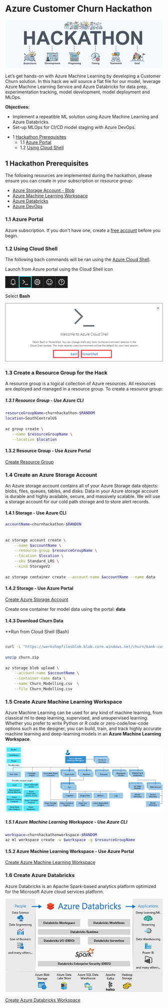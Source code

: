 # Azure Customer Churn Hackathon

![hackathon design](/images/hackathon.jpg)

Let’s get hands-on with Azure Machine Learning by developing a Customer Churn solution. In this hack we will source a flat file for our model, leverage Azure Machine Learning Service and Azure Databricks for data prep, experimentation tracking, model development, model deployment and MLOps.

__Objectives:__

- Implement a repeatible ML solution using Azure Machine Learning and Azure Databricks.
- Set-up MLOps for CI/CD model staging with Azure DevOps.

* 1 [Hackathon Prerequisites](#1-hackathon-prerequisites)
    * 1.1 [Azure Portal](#11-azure-portal)
    * 1.2 [Using Cloud Shell](#12-using-cloud-shell)

## 1 Hackathon Prerequisites 

The following resources are implemented during the hackathon, please ensure you can create in your subscription or resource group:

- [Azure Storage Account - Blob](https://docs.microsoft.com/en-us/azure/storage/common/storage-account-overview)
- [Azure Machine Learning Workspace](https://docs.microsoft.com/en-us/azure/machine-learning/overview-what-is-azure-ml)
- [Azure Databricks](https://docs.microsoft.com/en-us/azure/azure-databricks/what-is-azure-databricks)
- [Azure DevOps](https://docs.microsoft.com/en-us/azure/devops/user-guide/what-is-azure-devops?view=azure-devops)

### 1.1 Azure Portal

Azure subscription. If you don't have one, create a [free account](https://azure.microsoft.com/en-us/free/) before you begin.


### 1.2 Using Cloud Shell

The following bach commands will be ran using the [Azure Cloud Shell](https://docs.microsoft.com/en-us/azure/cloud-shell/overview). 

Launch from Azure portal using the Cloud Shell icon

![cloud shell](/images/portal-launch-icon.png)

Select __Bash__

![cloud shell](/images/overview-choices.png)

### 1.3 Create a Resource Group for the Hack

A resource group is a logical collection of Azure resources. All resources are deployed and managed in a resource group. To create a resource group:

##### 1.3.1 Resource Group - Use Azure CLI

```bash
resourceGroupName=churnhackathon-$RANDOM
location=SouthCentralUS

az group create \
   --name $resourceGroupName \
   --location $location 
```

#### 1.3.2 Resource Group - Use Azure Portal
[Create Resource Group](https://docs.microsoft.com/en-us/azure/event-hubs/event-hubs-create#create-a-resource-group)

### 1.4 Create an Azure Storage Account

An Azure storage account contains all of your Azure Storage data objects: blobs, files, queues, tables, and disks. Data in your Azure storage account is durable and highly available, secure, and massively scalable. We will use a storage account for our cold path storage and to store alert records.

#### 1.4.1 Storage - Use Azure CLI

```bash
accountName=churnhackathon-$RANDON


az storage account create \
    --name $accountName \
    --resource-group $resourceGroupName \
    --location $location \
    --sku Standard_LRS \
    --kind StorageV2

az storage container create --account-name $accountName --name data

```
#### 1.4.2 Storage - Use Azure Portal

[Create Azure Storage Account](https://docs.microsoft.com/en-us/azure/storage/common/storage-account-create?tabs=azure-portal)

Create one container for model data using the portal: __data__

#### 1.4.3 Download Churn Data

**Run from Cloud Shell (Bash)

```bash

curl -L "https://workshopfilesblob.blob.core.windows.net/churn/bank-customer-churn-modeling.zip?sp=r&st=2020-03-04T16:18:55Z&se=2022-03-02T00:18:55Z&spr=https&sv=2019-02-02&sr=b&sig=wO%2FeBqbMvwNWjyJ6ySCEg1nXg51k7JoMG8qUTvxXpnM%3D" > churn.zip

unzip churn.zip

az storage blob upload \
    --account-name $accountName \
    --container-name data \
    --name Churn_Modelling.csv  \
    --file Churn_Modelling.csv 

```

### 1.5 Create Azure Machine Learning Workspace

Azure Machine Learning can be used for any kind of machine learning, from classical ml to deep learning, supervised, and unsupervised learning. Whether you prefer to write Python or R code or zero-code/low-code options such as the designer, you can build, train, and track highly accurate machine learning and deep-learning models in an __Azure Machine Learning Workspace__.

![amls](/images/azure-machine-learning-taxonomy.png)


##### 1.5.1 Azure Machine Learning Workspace - Use Azure CLI

```bash
workspace=churnhackathonworkspace-$RANDOM
az ml workspace create -w $workspace -g $resourceGroupName
```

#### 1.5.2 Azure Machine Learning Workspace - Use Azure Portal

[Create Azure Machine Learning Workspace](https://docs.microsoft.com/en-us/azure/machine-learning/how-to-manage-workspace)


### 1.6 Create Azure Databricks

Azure Databricks is an Apache Spark-based analytics platform optimized for the Microsoft Azure cloud services platform. 

![databricks](/images/azure-databricks-overview.png)

[Create Azure Databricks Workspace](https://docs.microsoft.com/en-us/azure/azure-databricks/quickstart-create-databricks-workspace-portal#create-an-azure-databricks-workspace)